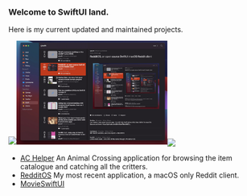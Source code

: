 ### Welcome to SwiftUI land. 

Here is my current updated and maintained projects.

<img src="https://github.com/Dimillian/ACHNBrowserUI/blob/main/images/promo3.png" width="300"><img src="https://github.com/Dimillian/RedditOS/blob/master/Images/image1.png" width="300"><img align="center" src="https://github.com/Dimillian/MovieSwiftUI/blob/master/images/MovieSwiftUI_promo_new.png" width="300">

* [AC Helper](https://github.com/Dimillian/ACHNBrowserUI) An Animal Crossing application for browsing the item catalogue and catching all the critters.
* [RedditOS](https://github.com/Dimillian/RedditOS) My most recent application, a macOS only Reddit client.
* [MovieSwiftUI](https://github.com/Dimillian/MovieSwiftUI)
